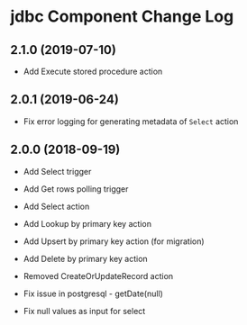# jdbc Component Change Log 

## 2.1.0 (2019-07-10)

* Add Execute stored procedure action

## 2.0.1 (2019-06-24)

* Fix error logging for generating metadata of `Select` action

## 2.0.0 (2018-09-19)

* Add Select trigger
* Add Get rows polling trigger

* Add Select action
* Add Lookup by primary key action
* Add Upsert by primary key action (for migration)
* Add Delete by primary key action

* Removed CreateOrUpdateRecord action

* Fix issue in postgresql - getDate(null)
* Fix null values as input for select

